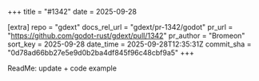 +++
title = "#1342"
date = 2025-09-28

[extra]
repo = "gdext"
docs_rel_url = "gdext/pr-1342/godot"
pr_url = "https://github.com/godot-rust/gdext/pull/1342"
pr_author = "Bromeon"
sort_key = 2025-09-28
date_time = 2025-09-28T12:35:31Z
commit_sha = "0d78ad66bb27e5e9d0b2ba4df845f96c48cbf9a5"
+++

ReadMe: update + code example
